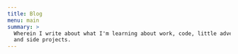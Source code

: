 ```yaml
---
title: Blog
menu: main
summary: >
  Wherein I write about what I'm learning about work, code, little adventures,
  and side projects.
---
```

